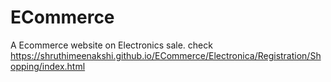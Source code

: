 # ECommerce
A Ecommerce website on Electronics sale.
check https://shruthimeenakshi.github.io/ECommerce/Electronica/Registration/Shopping/index.html
